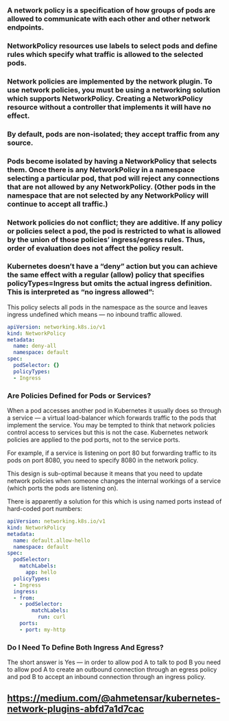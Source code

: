 ### A network policy is a specification of how groups of pods are allowed to communicate with each other and other network endpoints.

### NetworkPolicy resources use labels to select pods and define rules which specify what traffic is allowed to the selected pods.


### Network policies are implemented by the network plugin. To use network policies, you must be using a networking solution which supports NetworkPolicy. Creating a NetworkPolicy resource without a controller that implements it will have no effect.


### By default, pods are non-isolated; they accept traffic from any source.


### Pods become isolated by having a NetworkPolicy that selects them. Once there is any NetworkPolicy in a namespace selecting a particular pod, that pod will reject any connections that are not allowed by any NetworkPolicy. (Other pods in the namespace that are not selected by any NetworkPolicy will continue to accept all traffic.)

### Network policies do not conflict; they are additive. If any policy or policies select a pod, the pod is restricted to what is allowed by the union of those policies’ ingress/egress rules. Thus, order of evaluation does not affect the policy result.


### Kubernetes doesn’t have a “deny” action but you can achieve the same effect with a regular (allow) policy that specifies policyTypes=Ingress but omits the actual ingress definition. This is interpreted as “no ingress allowed”:
This policy selects all pods in the namespace as the source and leaves ingress undefined which means — no inbound traffic allowed.

```yaml
apiVersion: networking.k8s.io/v1
kind: NetworkPolicy
metadata:
  name: deny-all
  namespace: default
spec:
  podSelector: {}
  policyTypes:
  - Ingress
```

### 
### Are Policies Defined for Pods or Services?
When a pod accesses another pod in Kubernetes it usually does so through a service — a virtual load-balancer which forwards traffic to the pods that implement the service. You may be tempted to think that network policies control access to services but this is not the case. Kubernetes network policies are applied to the pod ports, not to the service ports.

For example, if a service is listening on port 80 but forwarding traffic to its pods on port 8080, you need to specify 8080 in the network policy.

This design is sub-optimal because it means that you need to update network policies when someone changes the internal workings of a service (which ports the pods are listening on).

There is apparently a solution for this which is using named ports instead of hard-coded port numbers:

```yaml
apiVersion: networking.k8s.io/v1
kind: NetworkPolicy
metadata:
  name: default.allow-hello
  namespace: default
spec:
  podSelector:
    matchLabels:
      app: hello
  policyTypes:
  - Ingress
  ingress:
  - from:
    - podSelector:
        matchLabels:
          run: curl
    ports:
    - port: my-http
```

### Do I Need To Define Both Ingress And Egress?
The short answer is Yes — in order to allow pod A to talk to pod B you need to allow pod A to create an outbound connection through an egress policy and pod B to accept an inbound connection through an ingress policy.


## https://medium.com/@ahmetensar/kubernetes-network-plugins-abfd7a1d7cac